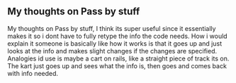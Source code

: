 ## My thoughts on Pass by stuff

My thoughts on Pass by stuff, I think its super useful since it essentially makes it so i dont have to fully retype the info the code needs. How i would explain it someone is basically like how it works is that it goes up and just looks at the info and makes slight changes if the changes are specified. Analogies id use is maybe a cart on rails, like a straight piece of track its on. The kart just goes up and sees what the info is, then goes and comes back with info needed.
